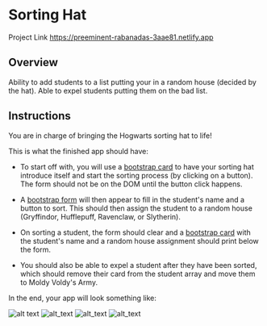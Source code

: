 # Sorting Hat
Project Link https://preeminent-rabanadas-3aae81.netlify.app

## Overview
Ability to add students to a list putting your in a random house (decided by the hat). Able to expel students putting them on the bad list.

## Instructions
You are in charge of bringing the Hogwarts sorting hat to life! 

This is what the finished app should have:
- To start off with, you will use a [bootstrap card](https://getbootstrap.com/docs/5.0/components/card/#header-and-footer) to have your sorting hat introduce itself and start the sorting process (by clicking on a button). The form should not be on the DOM until the button click happens.

- A [bootstrap form](https://getbootstrap.com/docs/5.0/forms/overview/) will then appear to fill in the student's name and a button to sort. This should then assign the student to a random house (Gryffindor, Hufflepuff, Ravenclaw, or Slytherin). 

- On sorting a student, the form should clear and a [bootstrap card](https://getbootstrap.com/docs/5.0/components/card/) with the student's name and a random house assignment should print below the form. 

- You should also be able to expel a student after they have been sorted, which should remove their card from the student array and move them to Moldy Voldy's Army.

In the end, your app will look something like: 

![alt text](https://i.imgur.com/sctDc3x.png)
![alt_text](https://i.imgur.com/hWIDTk0.png)
![alt_text](https://i.imgur.com/qFSzLuI.png)
![alt_text](https://i.imgur.com/hJ8tZSE.png)

